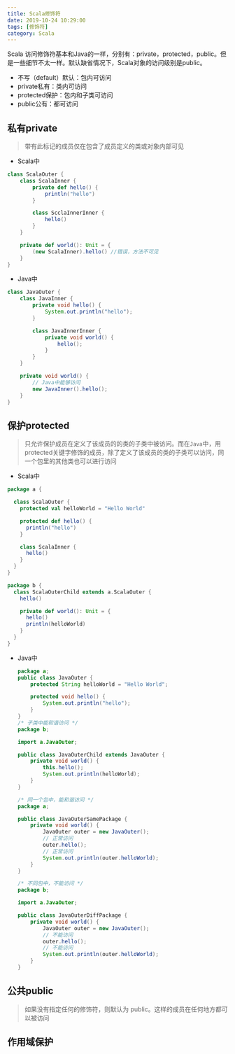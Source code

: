 ```yaml
---
title: Scala修饰符
date: 2019-10-24 10:29:00
tags: [修饰符]
category: Scala
---
```


Scala 访问修饰符基本和Java的一样，分别有：private，protected，public。但是一些细节不太一样。默认缺省情况下，Scala对象的访问级别是public。

- 不写（default）默认：包内可访问
- private私有：类内可访问
-  protected保护：包内和子类可访问
- public公有：都可访问

## 私有private

> 带有此标记的成员仅在包含了成员定义的类或对象内部可见

- Scala中

```scala
class ScalaOuter {
    class ScalaInner {
        private def hello() {
            println("hello")
        }

        class ScclaInnerInner {
            hello()
        }
    }

    private def world(): Unit = {
        (new ScalaInner).hello() //错误，方法不可见
    }
}    
```

- Java中

```java
class JavaOuter {
    class JavaInner {
        private void hello() {
            System.out.println("hello");
        }

        class JavaInnerInner {
            private void world() {
                hello();
            }
        }
    }

    private void world() {
        // Java中能够访问
        new JavaInner().hello();
    }
}
```

## 保护protected

> 只允许保护成员在定义了该成员的的类的子类中被访问。而在`Java`中，用protected关键字修饰的成员，除了定义了该成员的类的子类可以访问，同一个包里的其他类也可以进行访问

- Scala中

```scala
package a {

  class ScalaOuter {
    protected val helloWorld = "Hello World"

    protected def hello() {
      println("hello")
    }

    class ScalaInner {
      hello()
    }
  }
}

package b {
  class ScalaOuterChild extends a.ScalaOuter {
    hello()

    private def world(): Unit = {
      hello()
      println(helloWorld)
    }
  }
}
```

- Java中

  ```java
  package a;
  public class JavaOuter {
      protected String helloWorld = "Hello World";
  
      protected void hello() {
          System.out.println("hello");
      }
  }
  /* 子类中能和谐访问 */
  package b;
  
  import a.JavaOuter;
  
  public class JavaOuterChild extends JavaOuter {
      private void world() {
          this.hello();
          System.out.println(helloWorld);
      }
  }
  
  /* 同一个包中，能和谐访问 */
  package a;
  
  public class JavaOuterSamePackage {
      private void world() {
          JavaOuter outer = new JavaOuter();
          // 正常访问
          outer.hello();
          // 正常访问
          System.out.println(outer.helloWorld);
      }
  }
  
  /* 不同包中，不能访问 */
  package b;
  
  import a.JavaOuter;
  
  public class JavaOuterDiffPackage {
      private void world() {
          JavaOuter outer = new JavaOuter();
          // 不能访问
          outer.hello();
          // 不能访问
          System.out.println(outer.helloWorld);
      }
  }
  ```

## 公共public

> 如果没有指定任何的修饰符，则默认为 public。这样的成员在任何地方都可以被访问



## 作用域保护

